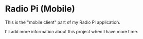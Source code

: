 Radio Pi (Mobile)
=================

This is the "mobile client" part of my Radio Pi application.

I'll add more information about this project when I have more time.


